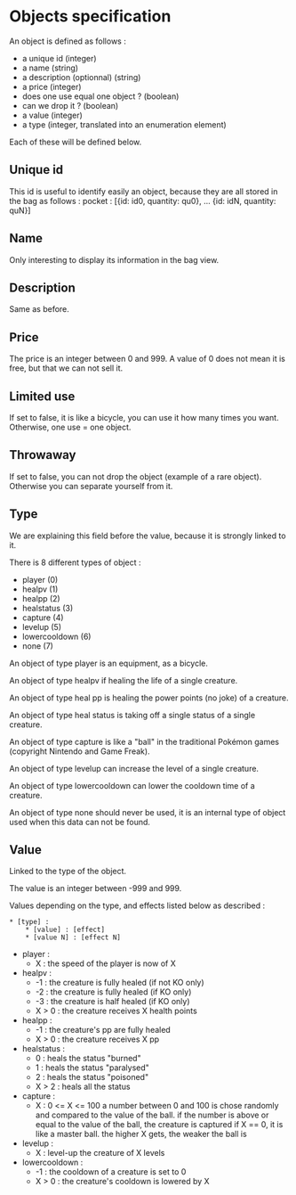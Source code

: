 Objects specification
=====================
An object is defined as follows :

* a unique id (integer)
* a name (string)
* a description (optionnal) (string)
* a price (integer)
* does one use equal one object ? (boolean)
* can we drop it ? (boolean)
* a value (integer)
* a type (integer, translated into an enumeration element)

Each of these will be defined below.

## Unique id
This id is useful to identify easily an object, because they are all stored in the bag as follows :
pocket : [{id: id0, quantity: qu0}, ... {id: idN, quantity: quN}]

## Name
Only interesting to display its information in the bag view.

## Description
Same as before.

## Price
The price is an integer between 0 and 999. A value of 0 does not mean it is free, but that we can not sell it.

## Limited use
If set to false, it is like a bicycle, you can use it how many times you want. Otherwise, one use = one object.

## Throwaway
If set to false, you can not drop the object (example of a rare object). Otherwise you can separate yourself from it.

## Type
We are explaining this field before the value, because it is strongly linked to it.

There is 8 different types of object :

* player (0)
* healpv (1)
* healpp (2)
* healstatus (3)
* capture (4)
* levelup (5)
* lowercooldown (6)
* none (7)

An object of type player is an equipment, as a bicycle.

An object of type healpv if healing the life of a single creature.

An object of type heal pp is healing the power points (no joke) of a creature.

An object of type heal status is taking off a single status of a single creature.

An object of type capture is like a "ball" in the traditional Pokémon games (copyright Nintendo and Game Freak).

An object of type levelup can increase the level of a single creature.

An object of type lowercooldown can lower the cooldown time of a creature.

An object of type none should never be used, it is an internal type of object used when this data can not be found.

## Value
Linked to the type of the object.

The value is an integer between -999 and 999.

Values depending on the type, and effects listed below as described :

```
* [type] :
    * [value] : [effect]
    * [value N] : [effect N]
```

* player :
    * X : the speed of the player is now of X
* healpv :
    * -1 : the creature is fully healed (if not KO only)
    * -2 : the creature is fully healed (if KO only)
    * -3 : the creature is half healed (if KO only)
    * X > 0 : the creature receives X health points
* healpp :
    * -1 : the creature's pp are fully healed
    * X > 0 : the creature receives X pp
* healstatus :
    * 0 : heals the status "burned"
    * 1 : heals the status "paralysed"
    * 2 : heals the status "poisoned"
    * X > 2 : heals all the status
* capture :
    * X : 0 <= X <= 100
         a number between 0 and 100 is chose randomly and compared to the value of the ball. if the number is above or equal
            to the value of the ball, the creature is captured
         if X == 0, it is like a master ball. the higher X gets, the weaker the ball is
* levelup :
    * X : level-up the creature of X levels
* lowercooldown :
    * -1 : the cooldown of a creature is set to 0
    * X > 0 : the creature's cooldown is lowered by X














